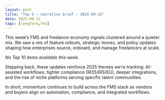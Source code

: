 ```yaml
---
layout: post
title: "Top 5 — narrative brief — 2025-09-22"
date: 2025-09-22
tags: [longform,fms]
---
```

This week’s FMS and freelance-economy signals clustered around a quieter mix. We saw a mix of feature rollouts, strategic moves, and policy updates shaping how enterprises source, onboard, and manage freelancers at scale.

_No Top 10 items available this week._

Stepping back, these updates reinforce 2025 themes we’re tracking: AI-assisted workflows, tighter compliance (IR35/IRS/EU), deeper integrations, and the rise of niche platforms serving specific talent communities.

In short, momentum continues to build across the FMS stack as vendors and buyers align on automation, compliance, and integrated workflows.
